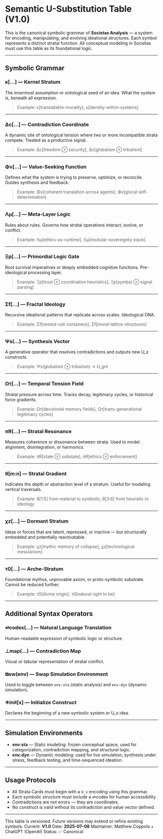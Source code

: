 # Semantic U-Substitution Table (V1.0)

This is the canonical symbolic grammar of **Societas Analysis** — a system for encoding, manipulating, and evolving ideational structures. Each symbol represents a distinct stratal function. All conceptual modeling in Societas must use this table as its foundational logic.

---

## Symbolic Grammar

### κ\[...] — **Kernel Stratum**

The innermost assumption or ontological seed of an idea. What the system *is*, beneath all expression.

> Example: κ\[translatable-morality], κ\[identity-within-systems]

---

### Δc\[...] — **Contradiction Coordinate**

A dynamic site of ontological tension where two or more incompatible strata compete. Treated as a productive signal.

> Example: Δc\[freedom ⊗ security], Δc\[globalism ⊗ tribalism]

---

### Φv\[...] — **Value-Seeking Function**

Defines what the system is trying to preserve, optimize, or reconcile. Guides synthesis and feedback.

> Example: Φv\[coherent translation across agents], Φv\[glocal self-determination]

---

### Λμ\[...] — **Meta-Layer Logic**

Rules about rules. Governs how stratal operations interact, evolve, or conflict.

> Example: Λμ\[ethics-as-runtime], Λμ\[modular-sovereignty stack]

---

### Ξp\[...] — **Primordial Logic Gate**

Root survival imperatives or deeply embedded cognitive functions. Pre-ideological processing layer.

> Example: Ξp\[trust ⊗ coordination heuristics], Ξp\[symbol ⊗ signal parsing]

---

### Σf\[...] — **Fractal Ideology**

Recursive ideational patterns that replicate across scales. Ideological DNA.

> Example: Σf\[nested rule containers], Σf\[moral-lattice-structures]

---

### Ψs(...) — **Synthesis Vector**

A generative operator that resolves contradictions and outputs new U\_x constructs.

> Example: Ψs(globalism ⊗ tribalism) → U\_gnt

---

### Ωτ\[...] — **Temporal Tension Field**

Stratal pressure across time. Tracks decay, legitimacy cycles, or historical force gradients.

> Example: Ωτ\[decolonial memory fields], Ωτ\[trans-generational legitimacy cycles]

---

### πR(...) — **Stratal Resonance**

Measures coherence or dissonance between strata. Used to model alignment, disintegration, or harmonics.

> Example: πR\[state ⊗ substate], πR\[ethics ⊗ enforcement]

---

### θ\[m\:n] — **Stratal Gradient**

Indicates the depth or abstraction level of a stratum. Useful for modeling vertical traversals.

> Example: θ\[1:5] from material to symbolic; θ\[3:6] from heuristic to ideology

---

### χz\[...] — **Dormant Stratum**

Ideas or forces that are latent, repressed, or inactive — but structurally embedded and potentially reactivatable.

> Example: χz\[mythic memory of collapse], χz\[technological messianism]

---

### τ0\[...] — **Arche-Stratum**

Foundational mythos, unprovable axiom, or proto-symbolic substrate. Cannot be reduced further.

> Example: τ0\[divine origin], τ0\[natural right to be]

---

## Additional Syntax Operators

### ⇌codex(...) — **Natural Language Translation**

Human-readable expression of symbolic logic or structure.

### ⊥map(...) — **Contradiction Map**

Visual or tabular representation of stratal conflict.

### ⧉sw(env) — **Swap Simulation Environment**

Used to toggle between `env:sta` (static analysis) and `env:dyn` (dynamic simulation).

### ✳init\[x] — **Initialize Construct**

Declares the beginning of a new symbolic system or U\_x idea.

---

## Simulation Environments

* **env\:sta** — Static modeling: frozen conceptual space, used for categorization, contradiction mapping, and structural logic.
* **env\:dyn** — Dynamic modeling: used for live simulation, synthesis under stress, feedback testing, and time-sequenced ideation.

---

## Usage Protocols

* All Strata Cards must begin with a `U_x` encoding using this grammar.
* Each symbolic structure must include a ⇌codex for human accessibility.
* Contradictions are not errors — they are coordinates.
* No construct is valid without its contradiction and value vector defined.

---

This table is versioned. Future versions may extend or refine existing symbols.
Current: **V1.0**
Date: **2025-07-08**
Maintainer: Matthew Coppola + ChatGPT (OpenAI)
Status: ✅ Canonical
